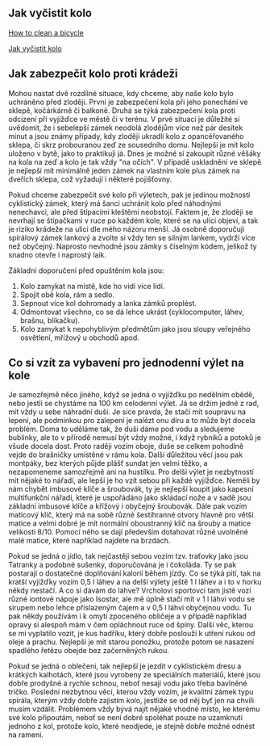 
## Jak vyčistit kolo

[How to clean a bicycle](http://www.youtube.com/watch?v=wadJMR4PvMA)

[Jak vyčistit kolo](http://www.youtube.com/watch?v=kI4aV5R8dqw)

## Jak zabezpečit kolo proti krádeži

Mohou nastat dvě rozdílné situace, kdy chceme, aby naše kolo bylo uchráněno před zloději. První je zabezpečení kola při jeho ponechání ve sklepě, kočárkárně či balkoně. Druhá se týká zabezpečení kola proti odcizení při vyjížďce ve městě či v terénu. V prvé situaci je důležité si uvědomit, že i sebelepší zámek neodolá zlodějům více než pár desítek minut a jsou známy případy, kdy zloději ukradli kolo z opancéřovaného sklepa, či skrz probouranou zeď ze sousedního domu. Nejlepší je mít kolo uloženo v bytě, jako to praktikuji já. Dnes je možné si zakoupit různé věšáky na kola na zeď a kolo je tak vždy "na očích". V případě uskladnění ve sklepě je nejlepší mít minimálně jeden zámek na vlastním kole plus zámek na dveřích sklepa, což vyžadují i některé pojišťovny.

Pokud chceme zabezpečit své kolo při výletech, pak je jedinou možností cyklistický zámek, který má šanci uchránit kolo před náhodnými nenechavci, ale před štípacími kleštěmi neobstojí. Faktem je, že zloději se nevrhají se štípačkami v ruce po každém kole, které se na ulici objeví, a tak je riziko krádeže na ulici dle mého názoru menší. Já osobně doporučuji spirálový zámek lankový a zvolte si vždy ten se silným lankem, vydrží více než obyčejný. Naprosto nevhodné jsou zámky s číselným kódem, jelikož ty snadno otevře i naprostý laik.

Základní doporučení před opuštěním kola jsou:
1. Kolo zamykat na místě, kde ho vidí více lidí.
2. Spojit obě kola, rám a sedlo.
3. Sepnout více kol dohromady a lanka zámků proplést.
4. Odmontovat všechno, co se dá lehce ukrást (cyklocomputer, láhev, brašnu, blikačku).
5. Kolo zamykat k nepohyblivým předmětům jako jsou sloupy veřejného osvětlení, mřížový u obchodů apod.

## Co si vzít za vybavení pro jednodenní výlet na kole

Je samozřejmě něco jiného, když se jedná o vyjížďku po nedělním obědě, nebo jestli se chystáme na 100 km celodenní výlet. Já se držím jedné z rad, mít vždy u sebe náhradní duši. Je sice pravda, že stačí mít soupravu na lepení, ale podmínkou pro zalepení je nalézt onu díru a to může být docela problém. Doma to uděláme tak, že duši dáme pod vodu a sledujeme bublinky, ale to v přírodě nemusí být vždy možné, i když rybníků a potoků je všude docela dost. Proto raději vozím oboje, duše se celkem pohodlně vejde do brašničky umístěné v rámu kola. Další důležitou věcí jsou pak montpáky, bez kterých půjde plášť sundat jen velmi těžko, a nezapomeneme samozřejmě ani na hustilku. Pro delší výlet je nezbytností mít nějaké to nářadí, ale lepší je ho vzít sebou při každé vyjížďce. Neměli by nám chybět imbusové klíče a šroubovák, ty je nejlepší koupit jako kapesní multifunkční nářadí, které je uspořádáno jako skládací nože a v sadě jsou základní imbusové klíče a křížový i obyčejný šroubovák. Dále pak vozím maticový klíč, který má na sobě různé šestihranné otvory hlavně pro větší matice a velmi dobré je mít normální oboustranný klíč na šrouby a matice velikosti 8/10. Pomocí něho se dají především dotahovat různé uvolněné malé matice, které například najdete na brzdách.

Pokud se jedná o jídlo, tak nejčastěji sebou vozím tzv. traťovky jako jsou Tatranky a podobné sušenky, doporučována je i čokoláda. Ty se pak postarají o dostatečné doplňování kalorií během jízdy. Co se týká pití, tak na kratší vyjížďky vozím 0,5 l láhev a na delší výlety ještě 1 l láhev a i to v horku někdy nestačí. A co si dávám do láhve? Vrcholoví sportovci tam jistě vozí různé iontové nápoje jako Isostar, ale mě úplně stačí mít v 1 l láhvi vodu se sirupem nebo lehce přislazeným čajem a v 0,5 l láhvi obyčejnou vodu. Tu pak někdy používám i k omytí zpoceného obličeje a v případě například opravy si alespoň mám v čem opláchnout ruce od špíny. Další věc, kterou se mi vyplatilo vozit, je kus hadříku, který dobře poslouží k utření rukou od oleje a prachu. Nejlepší je mít starou ponožku, protože potom se nasazení spadlého řetězu obejde bez začerněných rukou.

Pokud se jedná o oblečení, tak nejlepší je jezdit v cyklistickém dresu a krátkých kalhotách, které jsou vyrobeny ze speciálních materiálů, které jsou dobře prodyšné a rychle schnou, neboť nesají vodu jako třeba bavlněné tričko. Poslední nezbytnou věcí, kterou vždy vozím, je kvalitní zámek typu spirála, kterým vždy dobře zajistím kolo, jestliže se od něj byť jen na chvíli musím vzdálit. Problémem vždy bývá najít nějaké vhodné místo, ke kterému své kolo připoutám, neboť se není dobré spoléhat pouze na uzamknutí jednoho z kol, protože kolo, které neodjede, je stejně dobře možné odnést na rameni.
